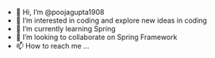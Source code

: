 - 👋 Hi, I’m @poojagupta1908
- 👀 I’m interested in coding and explore new ideas in coding
- 🌱 I’m currently learning Spring
- 💞️ I’m looking to collaborate on Spring Framework
- 📫 How to reach me ...

<!---
poojagupta1908/poojagupta1908 is a ✨ special ✨ repository because its `README.md` (this file) appears on your GitHub profile.
You can click the Preview link to take a look at your changes.
--->
